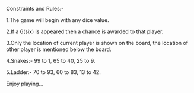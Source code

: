 Constraints and Rules:-

1.The game will begin with any dice value.

2.If a 6(six) is appeared then a chance is awarded to that player.

3.Only the location of current player is shown on the board, the location of other player is mentioned below the board.

4.Snakes:- 99 to 1, 65 to 40, 25 to 9.

5.Ladder:- 70 to 93, 60 to 83, 13 to 42.

Enjoy playing...

